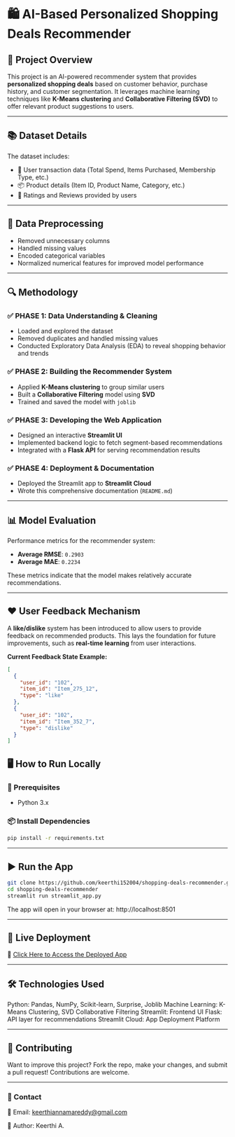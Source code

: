 # 🛍️ AI-Based Personalized Shopping Deals Recommender

## 🚀 Project Overview
This project is an AI-powered recommender system that provides **personalized shopping deals** based on customer behavior, purchase history, and customer segmentation. It leverages machine learning techniques like **K-Means clustering** and **Collaborative Filtering (SVD)** to offer relevant product suggestions to users.

---

## 📚 Dataset Details

The dataset includes:
- 🧾 User transaction data (Total Spend, Items Purchased, Membership Type, etc.)
- 📦 Product details (Item ID, Product Name, Category, etc.)
- 🌟 Ratings and Reviews provided by users

---

## 📌 Data Preprocessing
- Removed unnecessary columns  
- Handled missing values  
- Encoded categorical variables  
- Normalized numerical features for improved model performance  

---

## 🔍 Methodology

### ✅ PHASE 1: Data Understanding & Cleaning
- Loaded and explored the dataset
- Removed duplicates and handled missing values
- Conducted Exploratory Data Analysis (EDA) to reveal shopping behavior and trends

### ✅ PHASE 2: Building the Recommender System
- Applied **K-Means clustering** to group similar users
- Built a **Collaborative Filtering** model using **SVD**
- Trained and saved the model with `joblib`

### ✅ PHASE 3: Developing the Web Application
- Designed an interactive **Streamlit UI**
- Implemented backend logic to fetch segment-based recommendations
- Integrated with a **Flask API** for serving recommendation results

### ✅ PHASE 4: Deployment & Documentation
- Deployed the Streamlit app to **Streamlit Cloud**
- Wrote this comprehensive documentation (`README.md`)

---

## 📊 Model Evaluation

Performance metrics for the recommender system:

- **Average RMSE**: `0.2903`  
- **Average MAE**: `0.2234`

These metrics indicate that the model makes relatively accurate recommendations.

---

## ❤️ User Feedback Mechanism

A **like/dislike** system has been introduced to allow users to provide feedback on recommended products. This lays the foundation for future improvements, such as **real-time learning** from user interactions.

**Current Feedback State Example:**
```json
[
  {
    "user_id": "102",
    "item_id": "Item_275_12",
    "type": "like"
  },
  {
    "user_id": "102",
    "item_id": "Item_352_7",
    "type": "dislike"
  }
]
```

## 🖥 How to Run Locally

### 🔧 Prerequisites
- Python 3.x

### 📦 Install Dependencies
```bash
pip install -r requirements.txt
```

---

## ▶️ Run the App
```bash
git clone https://github.com/keerthi152004/shopping-deals-recommender.git
cd shopping-deals-recommender
streamlit run streamlit_app.py
```
The app will open in your browser at: http://localhost:8501

---

## 🚀 Live Deployment
🔗 [Click Here to Access the Deployed App](https://shopping-deals-recommender-nao7dolye9q2tzvrjohpbx.streamlit.app/)

---

## 🛠 Technologies Used
Python: Pandas, NumPy, Scikit-learn, Surprise, Joblib
Machine Learning: K-Means Clustering, SVD Collaborative Filtering
Streamlit: Frontend UI
Flask: API layer for recommendations
Streamlit Cloud: App Deployment Platform

---

## 🤝 Contributing
Want to improve this project?
Fork the repo, make your changes, and submit a pull request! Contributions are welcome.

---

### 💎 Contact
📧 Email: keerthiannamareddy@gmail.com


👤 Author: Keerthi A.

